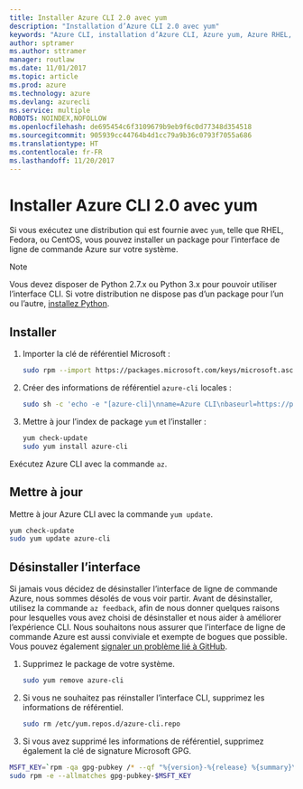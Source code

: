 ```yaml
---
title: Installer Azure CLI 2.0 avec yum
description: "Installation d’Azure CLI 2.0 avec yum"
keywords: "Azure CLI, installation d’Azure CLI, Azure yum, Azure RHEL, Azure Fedora, Azure CentOS"
author: sptramer
ms.author: sttramer
manager: routlaw
ms.date: 11/01/2017
ms.topic: article
ms.prod: azure
ms.technology: azure
ms.devlang: azurecli
ms.service: multiple
ROBOTS: NOINDEX,NOFOLLOW
ms.openlocfilehash: de695454c6f3109679b9eb9f6c0d77348d354518
ms.sourcegitcommit: 905939cc44764b4d1cc79a9b36c0793f7055a686
ms.translationtype: HT
ms.contentlocale: fr-FR
ms.lasthandoff: 11/20/2017
---
```

# <a name="install-azure-cli-20-with-yum"></a>Installer Azure CLI 2.0 avec yum

Si vous exécutez une distribution qui est fournie avec `yum`, telle que RHEL, Fedora, ou CentOS, vous pouvez installer un package pour l’interface de ligne de commande Azure sur votre système.

> [!NOTE]
> Vous devez disposer de Python 2.7.x ou Python 3.x pour pouvoir utiliser l’interface CLI. Si votre distribution ne dispose pas d’un package pour l’un ou l’autre, [installez Python](https://www.python.org/downloads/).

## <a name="install"></a>Installer 

1. Importer la clé de référentiel Microsoft :

   ```bash
   sudo rpm --import https://packages.microsoft.com/keys/microsoft.asc
   ```

2. Créer des informations de référentiel `azure-cli` locales :

   ```bash
   sudo sh -c 'echo -e "[azure-cli]\nname=Azure CLI\nbaseurl=https://packages.microsoft.com/yumrepos/azure-cli\nenabled=1\ngpgcheck=1\ngpgkey=https://packages.microsoft.com/keys/microsoft.asc" > /etc/yum.repos.d/azure-cli.repo'
   ```

3. Mettre à jour l’index de package `yum` et l’installer :

   ```bash
   yum check-update
   sudo yum install azure-cli
   ```

Exécutez Azure CLI avec la commande `az`.

## <a name="update"></a>Mettre à jour

Mettre à jour Azure CLI avec la commande `yum update`.

```bash
yum check-update
sudo yum update azure-cli
```

## <a name="uninstall"></a>Désinstaller l’interface

Si jamais vous décidez de désinstaller l’interface de ligne de commande Azure, nous sommes désolés de vous voir partir. Avant de désinstaller, utilisez la commande `az feedback`, afin de nous donner quelques raisons pour lesquelles vous avez choisi de désinstaller et nous aider à améliorer l’expérience CLI. Nous souhaitons nous assurer que l’interface de ligne de commande Azure est aussi conviviale et exempte de bogues que possible. Vous pouvez également [signaler un problème lié à GitHub](https://github.com/Azure/azure-cli/issues).

1. Supprimez le package de votre système.

   ```bash
   sudo yum remove azure-cli
   ```

2. Si vous ne souhaitez pas réinstaller l’interface CLI, supprimez les informations de référentiel.

   ```bash
   sudo rm /etc/yum.repos.d/azure-cli.repo
   ```

3. Si vous avez supprimé les informations de référentiel, supprimez également la clé de signature Microsoft GPG.

  ```bash
  MSFT_KEY=`rpm -qa gpg-pubkey /* --qf "%{version}-%{release} %{summary}\n" | grep Microsoft | awk '{print $1}'`
  sudo rpm -e --allmatches gpg-pubkey-$MSFT_KEY
  ```

